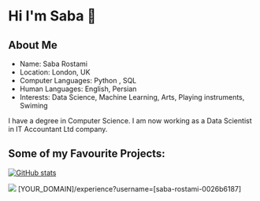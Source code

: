 # Hi I'm Saba 👋

## About Me
- Name: Saba Rostami
- Location: London, UK
- Computer Languages: Python , SQL
- Human Languages: English, Persian
- Interests: Data Science, Machine Learning, Arts, Playing instruments, Swiming

I have a degree in Computer Science. I am now working as a Data Scientist in IT Accountant Ltd company.

## Some of my Favourite Projects:




[![GitHub stats](https://github-readme-stats.vercel.app/api?username=Saba-Rostami&show_icons=true&theme=jolly)](https://github.com/Saba-Rostami/github-readme-stats)

<img src="[YOUR_VERCEL_PROJECT_DOMAIN]/[METHOD]?username=[saba-rostami-0026b6187]" />
[YOUR_DOMAIN]/experience?username=[saba-rostami-0026b6187]
